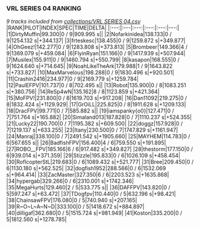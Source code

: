 ### VRL SERIES 04 RANKING
*9 tracks included from [collections/VRL SERIES 04.csv](/collections/VRL%20SERIES%2004.csv)*
|RANK|PILOT|INDEX|SPEC|TIME|DELTA|
|:---:|:---|:---:|:---:|:---:|---:|
|1|DirtyMuffin|99.300|0 / 9|909.995 s||
|2|Nofarkinidea|138.133|0 / 9|1254.132 s|+344.137|
|3|frteskesc|138.455|0 / 9|1259.872 s|+349.877|
|4|OhGeez!|142.277|0 / 9|1283.808 s|+373.813|
|5|Brombeer|149.366|4 / 9|1369.079 s|+459.084|
|6|FlyinRyan|151.166|0 / 9|1417.939 s|+507.944|
|7|Musilex|155.911|0 / 9|1460.794 s|+550.799|
|8|kasapon|168.555|0 / 9|1624.640 s|+714.645|
|9|NoahLikeTheArk|179.988|1 / 9|1643.822 s|+733.827|
|10|MaxMarvelous|198.288|0 / 9|1830.496 s|+920.501|
|11|Crashin2416|234.977|0 / 9|2169.779 s|+1259.784|
|12|PaulEFPV|101.737|0 / 8|702.495 s||
|13|Robot|135.900|0 / 8|1083.251 s|+380.756|
|14|ReSp4wN|135.162|8 / 8|1123.859 s|+421.364|
|15|MoFPV!|231.800|0 / 8|1619.703 s|+917.208|
|16|Dan11092|219.275|0 / 8|1832.424 s|+1129.929|
|17|GrOiLL|225.825|0 / 8|1911.628 s|+1209.133|
|18|DracFPV|99.771|0 / 7|585.882 s||
|19|iamspanky{o0}|127.471|0 / 7|751.764 s|+165.882|
|20|Simaland013|187.828|0 / 7|1110.237 s|+524.355|
|21|Lucky22|190.700|0 / 7|1195.382 s|+609.500|
|22|doggz|157.928|0 / 7|1219.137 s|+633.255|
|23|Itany|230.500|0 / 7|1747.829 s|+1161.947|
|24|Manraj|338.100|0 / 7|2491.542 s|+1905.660|
|25|MAYHEM|114.783|0 / 6|567.655 s||
|26|BadfishFPV|156.400|4 / 6|759.550 s|+191.895|
|27|ROBO__FPV|185.166|6 / 6|917.482 s|+349.827|
|28|thestorm|177.150|0 / 6|939.014 s|+371.359|
|29|Stizzle|195.833|0 / 6|1026.109 s|+458.454|
|30|RoflcopterStL|219.683|0 / 6|1089.432 s|+521.777|
|31|Bree|209.450|0 / 6|1130.180 s|+562.525|
|32|dogfish1952|288.566|0 / 6|1532.069 s|+964.414|
|33|ZacMaster|327.350|6 / 6|2203.523 s|+1635.868|
|34|hypergab|329.266|0 / 6|2310.001 s|+1742.346|
|35|MegaHurts|129.460|2 / 5|533.775 s||
|36|DAFFPV|143.820|0 / 5|597.247 s|+63.472|
|37|TDogfpv|110.440|0 / 5|632.196 s|+98.421|
|38|ChainsawFPV|176.080|0 / 5|740.940 s|+207.165|
|39|R~O~L~A~N~D|333.100|0 / 5|1418.672 s|+884.897|
|40|dilligaf|362.680|0 / 5|1515.724 s|+981.949|
|41|Koston|335.200|0 / 5|1812.560 s|+1278.785|
